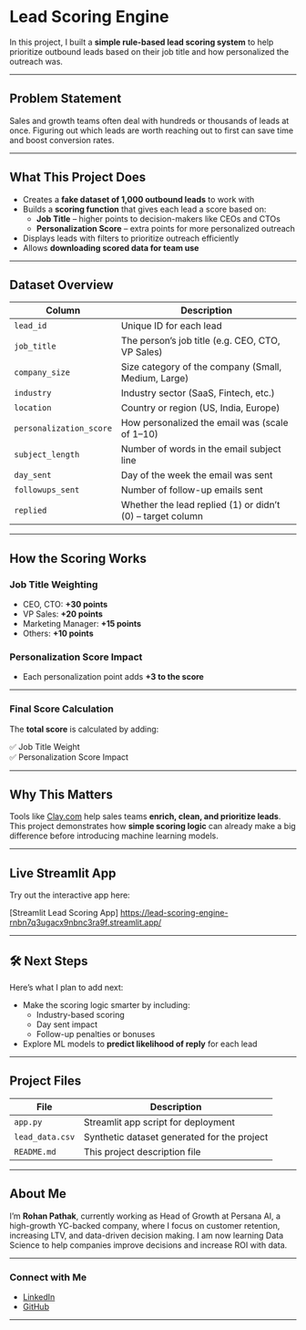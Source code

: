 # Lead Scoring Engine

In this project, I built a **simple rule-based lead scoring system** to help prioritize outbound leads based on their job title and how personalized the outreach was.

---

## Problem Statement

Sales and growth teams often deal with hundreds or thousands of leads at once. Figuring out which leads are worth reaching out to first can save time and boost conversion rates.

---

## What This Project Does

- Creates a **fake dataset of 1,000 outbound leads** to work with  
- Builds a **scoring function** that gives each lead a score based on:
  - **Job Title** – higher points to decision-makers like CEOs and CTOs
  - **Personalization Score** – extra points for more personalized outreach
- Displays leads with filters to prioritize outreach efficiently
- Allows **downloading scored data for team use**

---

## Dataset Overview

| Column                 | Description                                         |
|-------------------------|-----------------------------------------------------|
| `lead_id`              | Unique ID for each lead                             |
| `job_title`            | The person’s job title (e.g. CEO, CTO, VP Sales)    |
| `company_size`         | Size category of the company (Small, Medium, Large) |
| `industry`             | Industry sector (SaaS, Fintech, etc.)               |
| `location`             | Country or region (US, India, Europe)               |
| `personalization_score`| How personalized the email was (scale of 1–10)      |
| `subject_length`       | Number of words in the email subject line           |
| `day_sent`             | Day of the week the email was sent                  |
| `followups_sent`       | Number of follow-up emails sent                     |
| `replied`              | Whether the lead replied (1) or didn’t (0) – target column |

---

## How the Scoring Works

### **Job Title Weighting**

- CEO, CTO: **+30 points**
- VP Sales: **+20 points**
- Marketing Manager: **+15 points**
- Others: **+10 points**

### **Personalization Score Impact**

- Each personalization point adds **+3 to the score**

---

### **Final Score Calculation**

The **total score** is calculated by adding:

✅ Job Title Weight  
✅ Personalization Score Impact

---

## Why This Matters

Tools like [Clay.com](https://clay.com) help sales teams **enrich, clean, and prioritize leads**. This project demonstrates how **simple scoring logic** can already make a big difference before introducing machine learning models.

---

## Live Streamlit App

Try out the interactive app here:

[Streamlit Lead Scoring App] https://lead-scoring-engine-rnbn7q3ugacx9nbnc3ra9f.streamlit.app/

---

## 🛠️ Next Steps

Here’s what I plan to add next:

- Make the scoring logic smarter by including:
  - Industry-based scoring
  - Day sent impact
  - Follow-up penalties or bonuses
- Explore ML models to **predict likelihood of reply** for each lead

---

## Project Files

| File            | Description                                         |
|-----------------|-----------------------------------------------------|
| `app.py`        | Streamlit app script for deployment                 |
| `lead_data.csv` | Synthetic dataset generated for the project         |
| `README.md`     | This project description file                      |

---

## About Me

I’m **Rohan Pathak**, currently working as Head of Growth at Persana AI, a high-growth YC-backed company, where I focus on customer retention, increasing LTV, and data-driven decision making. I am now learning Data Science to help companies improve decisions and increase ROI with data.

---

### Connect with Me

- [LinkedIn](https://www.linkedin.com/in/pathakrohan/)
- [GitHub](https://github.com/Rohanzzy)

---
